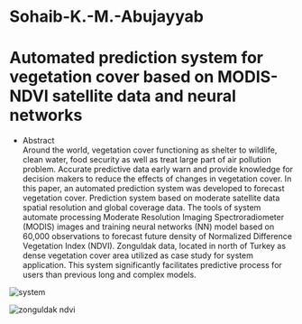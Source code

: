 # Sohaib-K.-M.-Abujayyab

# Automated prediction system for vegetation cover based on MODIS- NDVI satellite data and neural networks


  
* Abstract  
Around the world, vegetation cover functioning as shelter to wildlife, clean water, food security as well as treat large part of air pollution problem. Accurate predictive data early warn and provide knowledge for decision makers to reduce the effects of changes in vegetation cover. In this paper, an automated prediction system was developed to forecast vegetation cover. Prediction system based on moderate satellite data spatial resolution and global coverage data. The tools of system automate processing Moderate Resolution Imaging Spectroradiometer (MODIS) images and training neural networks (NN) model based on 60,000 observations to forecast future density of Normalized Difference Vegetation Index (NDVI). Zonguldak data, located in north of Turkey as dense vegetation cover area utilized as case study for system application.  This system significantly facilitates predictive process for users than previous long and complex models.

  
![system](https://user-images.githubusercontent.com/47058810/52541622-35178400-2da8-11e9-9f96-d78743e17438.jpg)


![zonguldak ndvi](https://user-images.githubusercontent.com/47058810/52541651-a48d7380-2da8-11e9-8610-13c0f9c9e1b6.jpg)
